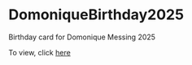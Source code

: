 # DomoniqueBirthday2025
Birthday card for Domonique Messing 2025

To view, click [here](https://htmlpreview.github.io/?https://github.com/rossmessing/DomoniqueBirthday2025/blob/main/index.html)
